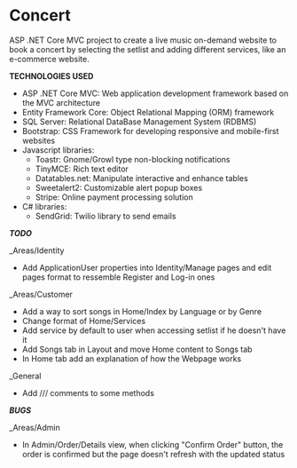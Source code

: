 # Concert

ASP .NET Core MVC project to create a live music on-demand website to book a concert by selecting the setlist and adding different services, like an e-commerce website.

__TECHNOLOGIES USED__

- ASP .NET Core MVC: Web application development framework based on the MVC architecture
- Entity Framework Core: Object Relational Mapping (ORM) framework
- SQL Server: Relational DataBase Management System (RDBMS)
- Bootstrap: CSS Framework for developing responsive and mobile-first websites
- Javascript libraries:
  - Toastr: Gnome/Growl type non-blocking notifications
  - TinyMCE: Rich text editor
  - Datatables.net: Manipulate interactive and enhance tables
  - Sweetalert2: Customizable alert popup boxes
  - Stripe: Online payment processing solution
- C# libraries:
  - SendGrid: Twilio library to send emails

___TODO___

_Areas/Identity
- Add ApplicationUser properties into Identity/Manage pages and edit pages format to ressemble Register and Log-in ones

_Areas/Customer
- Add a way to sort songs in Home/Index by Language or by Genre
- Change format of Home/Services
- Add service by default to user when accessing setlist if he doesn't have it
- Add Songs tab in Layout and move Home content to Songs tab
- In Home tab add an explanation of how the Webpage works

_General
- Add /// comments to some methods

___BUGS___

_Areas/Admin
- In Admin/Order/Details view, when clicking "Confirm Order" button, the order is confirmed but the page doesn't refresh with the updated status